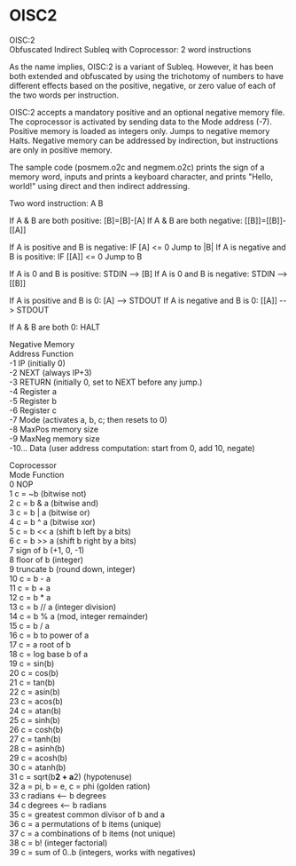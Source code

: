 # OISC2
OISC:2    
Obfuscated Indirect Subleq with Coprocessor: 2 word instructions

As the name implies, OISC:2 is a variant of Subleq.  However, it has been both extended and obfuscated by using the trichotomy of numbers to have different effects based on the positive, negative, or zero value of each of the two words per instruction.

OISC:2 accepts a mandatory positive and an optional negative memory file.  The coprocessor is activated by sending data to the Mode address (-7).
Positive memory is loaded as integers only.  Jumps to negative memory Halts.  Negative memory can be addressed by indirection, but instructions are only in positive memory.

The sample code (posmem.o2c and negmem.o2c) prints the sign of a memory word, inputs and prints a keyboard character, and prints "Hello, world!" using direct and then indirect addressing.


Two word instruction:  A B

If A & B are both positive: [B]=[B]-[A]
If A & B are both negative: [[B]]=[[B]]-[[A]]

If A is positive and B is negative: IF [A] <= 0 Jump to |B|
If A is negative and B is positive: IF [[A]] <= 0 Jump to B

If A is 0 and B is positive: STDIN --> [B]
If A is 0 and B is negative: STDIN --> [[B]]

If A is positive and B is 0: [A] --> STDOUT
If A is negative and B is 0: [[A]] --> STDOUT

If A & B are both 0: HALT


Negative Memory   
Address        Function   
-1             IP (initially 0)   
-2             NEXT (always IP+3)   
-3             RETURN (initially 0, set to NEXT before any jump.)   
-4             Register a   
-5             Register b   
-6             Register c   
-7             Mode (activates a, b, c; then resets to 0)   
-8             MaxPos memory size   
-9             MaxNeg memory size   
-10...         Data (user address computation: start from 0, add 10, negate)    


Coprocessor   
Mode      Function    
0         NOP   
1         c = ~b (bitwise not)    
2         c = b & a (bitwise and)   
3         c = b | a (bitwise or)    
4         c = b ^ a (bitwise xor)   
5         c = b << a (shift b left by a bits)   
6         c = b >> a (shift b right by a bits)    
7         sign of b   (+1, 0, -1)   
8         floor of b (integer)    
9         truncate b (round down, integer)    
10        c = b - a   
11        c = b + a   
12        c = b * a   
13        c = b // a (integer division)   
14        c = b % a (mod, integer remainder)    
15        c = b / a   
16        c = b to power of a   
17        c = a root of b   
18        c = log base b of a   
19        c = sin(b)    
20        c = cos(b)    
21        c = tan(b)    
22        c = asin(b)   
23        c = acos(b)   
24        c = atan(b)   
25        c = sinh(b)   
26        c = cosh(b)   
27        c = tanh(b)   
28        c = asinh(b)    
29        c = acosh(b)    
30        c = atanh(b)    
31        c = sqrt(b**2 + a**2)  (hypotenuse)   
32        a = pi, b = e, c = phi (golden ration)    
33        c radians <-- b degrees   
34        c degrees <-- b radians   
35        c = greatest common divisor of b and a    
36        c = a permutations of b items (unique)    
37        c = a combinations of b items (not unique)    
38        c = b! (integer factorial)    
39        c = sum of 0..b (integers, works with negatives)    
